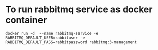# To run rabbitmq service as docker container

```
docker run -d  --name rabbitmq-service -e RABBITMQ_DEFAULT_USER=rabbituser -e RABBITMQ_DEFAULT_PASS=rabbitpassword rabbitmq:3-management
```
